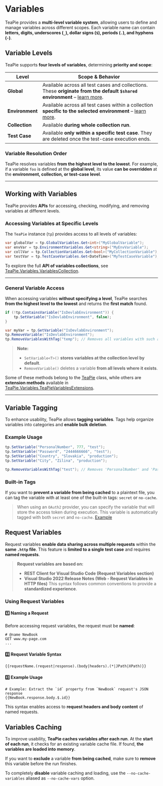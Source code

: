 # Variables

TeaPie provides a **multi-level variable system**, allowing users to define and manage variables across different scopes.
Each variable name can contain **letters, digits, underscores (`_`), dollar signs (`$`), periods (`.`), and hyphens (`-`)**.

## Variable Levels

TeaPie supports **four levels of variables**, determining **priority and scope**:

| Level | Scope & Behavior |
|-------|----------------|
| **Global** | Available across all test cases and collections. These **originate from the default `$shared` environment** – [learn more](environments.md#default-environment-shared). |
| **Environment** | Available across all test cases within a collection **specific to the selected environment** – [learn more](environments.md#active-environment). |
| **Collection** | Available **during whole collection run**. |
| **Test Case** | Available **only within a specific test case**. They are deleted once the test-case execution ends. |

### **Variable Resolution Order**

TeaPie resolves variables **from the highest level to the lowest**.
For example, if a variable `foo` is defined at the **global level**, its value **can be overridden** at the **environment, collection, or test-case level**.

---

## Working with Variables

TeaPie provides **APIs** for accessing, checking, modifying, and removing variables at different levels.

### **Accessing Variables at Specific Levels**

The `TeaPie` instance (`tp`) provides access to all levels of variables:

```csharp
var globalVar = tp.GlobalVariables.Get<int>("MyGlobalVariable");
var envVar = tp.EnvironmentVariables.Get<string>("MyEnvVariable");
var collVar = tp.CollectionVariables.Get<bool>("MyCollectionVariable");
var testVar = tp.TestCaseVariables.Get<DateTime>("MyTestCaseVariable");
```

To explore the full **API of variables collections**, see [TeaPie.Variables.VariablesCollection](xref:TeaPie.Variables.VariablesCollection).

---

### **General Variable Access**

When accessing variables **without specifying a level**, TeaPie searches **from the highest level to the lowest** and returns the **first match** found.

```csharp
if (!tp.ContainsVariable("IsDevlabEnvironment")) {
    tp.SetVariable("IsDevlabEnvironment", false);
}

var myVar = tp.GetVariable("IsDevlabEnvironment");
tp.RemoveVariable("IsDevlabEnvironment");
tp.RemoveVariablesWithTag("temp"); // Removes all variables with such a tag.
```

> **Note:**
>
> - `SetVariable<T>()` **stores variables at the collection level by default**.
> - `RemoveVariable()` deletes a variable **from all levels where it exists**.

Some of these methods belong to the [TeaPie](xref:TeaPie.TeaPie) class, while others are **extension methods** available in [TeaPie.Variables.TeaPieVariablesExtensions](xref:TeaPie.Variables.TeaPieVariablesExtensions).

---

## Variable Tagging

To enhance usability, TeaPie allows **tagging variables**.
Tags help organize variables into categories and **enable bulk deletion**.

### **Example Usage**

```csharp
tp.SetVariable("PersonalNumber", 777, "test");
tp.SetVariable("Password", "2444666666", "test");
tp.SetVariable("Country", "Slovakia", "production");
tp.SetVariable("City", "Zilina", "production");

tp.RemoveVariablesWithTag("test"); // Removes 'PersonalNumber' and 'Password', but keeps 'Country' and 'City'.
```

### Built-in Tags

If you want to **prevent a variable from being cached** to a plaintext file, you can tag the variable with at least one of the built-in tags: `secret` or `no-cache`.

> When using an `OAuth2` provider, you can specify the variable that will store the access token during execution. This variable is automatically tagged with both `secret` and `no-cache`. [Example](https://github.com/Kros-sk/TeaPie/blob/master/demo/.teapie/init.csx)

## Request Variables

Request variables **enable data sharing across multiple requests** within the **same `.http` file**.
This feature is **limited to a single test case** and requires **named requests**.

> **Request variables are based on:**
>
> - **REST Client for Visual Studio Code (Request Variables section)**
> - **Visual Studio 2022 Release Notes (Web - Request Variables in HTTP files)**
> This syntax follows common conventions to provide a **standardized experience**.

### **Using Request Variables**

#### **1️⃣ Naming a Request**

Before accessing request variables, the request must be **named**:

```http
# @name NewBook
GET www.my-page.com
...
```

#### **2️⃣ Request Variable Syntax**

```plaintext
{{requestName.(request|response).(body|headers).(*|JPath|XPath)}}
```

#### **3️⃣ Example Usage**

```http
# Example: Extract the `id` property from `NewBook` request's JSON response
{{NewBook.response.body.$.id}}
```

This syntax enables access to **request headers and body content** of named requests.

## Variables Caching

To improve usability, **TeaPie caches variables after each run**. At the **start of each run**, it checks for an existing variable cache file. If found, **the variables are loaded into memory**.

If you want to **exclude** a variable **from being cached**, make sure to **remove** this variable before the run finishes.

To completely **disable** variable caching and loading, use the `--no-cache-variables` aliased as `--no-cache-vars` option.
